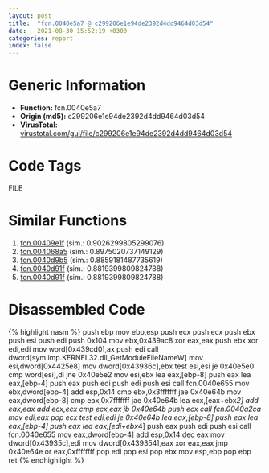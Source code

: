 ```yaml
---
layout: post
title:  "fcn.0040e5a7 @ c299206e1e94de2392d4dd9464d03d54"
date:   2021-08-30 15:52:19 +0300
categories: report
index: false
---
```


# Generic Information
- **Function:** fcn.0040e5a7
- **Origin (md5):** c299206e1e94de2392d4dd9464d03d54
- **VirusTotal:** [virustotal.com/gui/file/c299206e1e94de2392d4dd9464d03d54][virustotal_ref]

# Code Tags
<span class="tag" id="FILE">FILE</span>


# Similar Functions

1. [fcn.00409e1f][similar_1_ref] (sim.: 0.9026299805299076)
2. [fcn.004068a5][similar_2_ref] (sim.: 0.8975020737149129)
3. [fcn.0040d9b5][similar_3_ref] (sim.: 0.8859181487735619)
4. [fcn.0040d91f][similar_4_ref] (sim.: 0.8819399809824788)
5. [fcn.0040d91f][similar_5_ref] (sim.: 0.8819399809824788)


# Disassembled Code

{% highlight nasm %}
push ebp
mov ebp,esp
push ecx
push ecx
push ebx
push esi
push edi
push 0x104
mov ebx,0x439ac8
xor eax,eax
push ebx
xor edi,edi
mov word[0x439cd0],ax
push edi
call dword[sym.imp.KERNEL32.dll_GetModuleFileNameW]
mov esi,dword[0x4425e8]
mov dword[0x43936c],ebx
test esi,esi
je 0x40e5e0
cmp word[esi],di
jne 0x40e5e2
mov esi,ebx
lea eax,[ebp-8]
push eax
lea eax,[ebp-4]
push eax
push edi
push edi
push esi
call fcn.0040e655
mov ebx,dword[ebp-4]
add esp,0x14
cmp ebx,0x3fffffff
jae 0x40e64b
mov eax,dword[ebp-8]
cmp eax,0x7fffffff
jae 0x40e64b
lea ecx,[eax+ebx*2]
add eax,eax
add ecx,ecx
cmp ecx,eax
jb 0x40e64b
push ecx
call fcn.0040a2ca
mov edi,eax
pop ecx
test edi,edi
je 0x40e64b
lea eax,[ebp-8]
push eax
lea eax,[ebp-4]
push eax
lea eax,[edi+ebx*4]
push eax
push edi
push esi
call fcn.0040e655
mov eax,dword[ebp-4]
add esp,0x14
dec eax
mov dword[0x43935c],edi
mov dword[0x439354],eax
xor eax,eax
jmp 0x40e64e
or eax,0xffffffff
pop edi
pop esi
pop ebx
mov esp,ebp
pop ebp
ret 
{% endhighlight %}


[similar_1_ref]: /report/fcn.00409e1f@f40e41234bc244856083b8839ad797e1
[similar_2_ref]: /report/fcn.004068a5@e0cc7cebcb82056439e2ac38557ff8fc
[similar_3_ref]: /report/fcn.0040d9b5@90aa43862e75a7f78f2655241632f0e5
[similar_4_ref]: /report/fcn.0040d91f@6e195fbdf6b398dc597c28abc7c7a2ae
[similar_5_ref]: /report/fcn.0040d91f@2ca98b1a48611ae895fe2088fc2aa0ae
[virustotal_ref]: https://www.virustotal.com/gui/file/c299206e1e94de2392d4dd9464d03d54